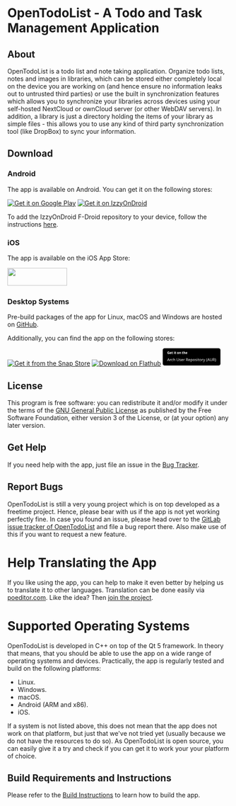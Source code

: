 # OpenTodoList - A Todo and Task Management Application

## About

OpenTodoList is a todo list and note taking application. Organize todo lists,
notes and images in libraries, which can be stored either completely local
on the device you are working on (and hence ensure no information leaks out
to untrusted third parties) or use the built in synchronization features which
allows you to synchronize your libraries across devices using your self-hosted
NextCloud or ownCloud server (or other WebDAV servers). In addition, a library
is just a directory holding the items of your library as simple files - this
allows you to use any kind of third party synchronization tool (like DropBox)
to sync your information.


## Download 

### Android

The app is available on Android. You can get it on the following stores:


<a href='https://play.google.com/store/apps/details?id=net.rpdev.opentodolist'><img alt='Get it on Google Play' src='https://play.google.com/intl/en_us/badges/static/images/badges/en_badge_web_generic.png' height='40'/></a>
<a href='https://apt.izzysoft.de/fdroid/index/apk/net.rpdev.opentodolist'><img alt='Get it on IzzyOnDroid' src='https://gitlab.com/IzzyOnDroid/repo/-/raw/master/assets/IzzyOnDroid.png?inline=false' height='40'/></a>

To add the IzzyOnDroid F-Droid repository to your device, follow the instructions [here](https://apt.izzysoft.de/fdroid/).


### iOS

The app is available on the iOS App Store:

<a href="https://apps.apple.com/us/app/opentodolist/id1490013766?mt=8"><img src="https://linkmaker.itunes.apple.com/en-gb/badge-lrg.svg?releaseDate=2020-01-02&kind=iossoftware&bubble=ios_apps" width='135px' height='40'/></a>


### Desktop Systems

Pre-build packages of the app for Linux, macOS and Windows are hosted on [GitHub](https://github.com/mhoeher/opentodolist/releases).

Additionally, you can find the app on the following stores:

<a href="https://snapcraft.io/opentodolist">
<img alt="Get it from the Snap Store" src="https://snapcraft.io/static/images/badges/en/snap-store-black.svg" height="40"></a>
<a href='https://flathub.org/apps/details/net.rpdev.OpenTodoList'><img height='40' alt='Download on Flathub' src='https://flathub.org/assets/badges/flathub-badge-en.png'/></a>
<a href='https://aur.archlinux.org/packages/opentodolist/'><img height='40' alt='Install from AUR' src='assets/AUR.png'/></a>



## License

This program is free software: you can redistribute it and/or modify
it under the terms of the
[GNU General Public License](https://www.gnu.org/licenses/gpl-3.0-standalone.html)
as published by the Free Software Foundation, either version 3 of the License,
or (at your option) any later version.


## Get Help

If you need help with the app, just file an issue in the
[Bug Tracker](https://gitlab.com/rpdev/opentodolist/issues).


## Report Bugs

OpenTodoList is still a very young project which is on top developed as a freetime
project. Hence, please bear with us if the app is not yet working perfectly fine.
In case you found an issue, please head over to the [GitLab issue tracker
of OpenTodoList](https://gitlab.com/rpdev/opentodolist/issues) and file a
bug report there. Also make use of this if you want to request a new feature.


# Help Translating the App

If you like using the app, you can help to make it even better by helping
us to translate it to other languages. Translation can be done easily
via [poeditor.com](). Like the idea?
Then [join the project](https://poeditor.com/join/project/ztvOymGNxn).


# Supported Operating Systems

OpenTodoList is developed in C++ on top of the Qt 5 framework. In theory that
means, that you should be able to use the app on a wide range of operating
systems and devices. Practically, the app is regularly tested and build on
the following platforms:

* Linux.
* Windows.
* macOS.
* Android (ARM and x86).
* iOS.

If a system is not listed above, this does not mean that the app does not work
on that platform, but just that we've not tried yet (usually because we do not
have the resources to do so). As OpenTodoList is open source, you can easily
give it a try and check if you can get it to work your your platform of
choice.


## Build Requirements and Instructions

Please refer to the [Build Instructions](./doc/build-instructions.md) to learn
how to build the app.
